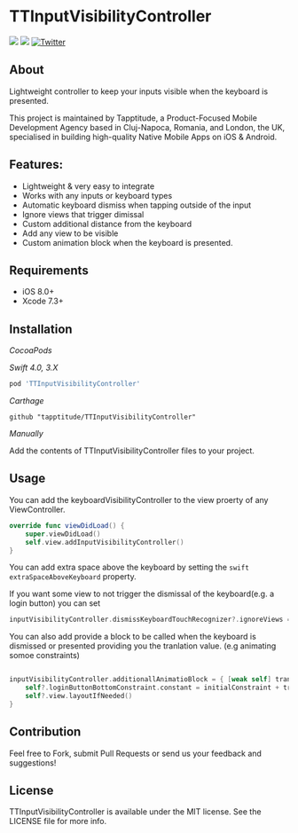 # TTInputVisibilityController
![](https://img.shields.io/badge/Swift-4.0-green.svg?style=flat)
![](https://img.shields.io/badge/Swift-3.0-green.svg?style=flat)
[![Twitter](https://img.shields.io/badge/Twitter-@Tapptitude-blue.svg?style=flat)](http://twitter.com/Tapptitude)

## About
Lightweight controller to keep your inputs visible when the keyboard is presented.

This project is maintained by Tapptitude, a Product-Focused Mobile Development Agency based in Cluj-Napoca, Romania, and London, the UK, specialised in building high-quality Native Mobile Apps on iOS & Android. 


## Features:
- Lightweight & very easy to integrate
- Works with any inputs or keyboard types
- Automatic keyboard dismiss when tapping outside of the input
- Ignore views that trigger dimissal 
- Custom additional distance from the keyboard 
- Add any view to be visible
- Custom animation block when the keyboard is presented.

## Requirements

- iOS 8.0+
- Xcode 7.3+

## Installation

_CocoaPods_

_Swift 4.0, 3.X_

```ruby
pod 'TTInputVisibilityController'
```

_Carthage_

```
github "tapptitude/TTInputVisibilityController"
```

_Manually_

Add the contents of TTInputVisibilityController files to your project.

## Usage

You can add the keyboardVisibilityController to the view proerty of any ViewController. 

```swift
override func viewDidLoad() {
    super.viewDidLoad()
    self.view.addInputVisibilityController()
}
```
You can add extra space above the keyboard by setting the  ```swift extraSpaceAboveKeyboard``` property. 

If you want some view to not trigger the dismissal of the keyboard(e.g. a login button) you can set

```swift 
inputVisibilityController.dismissKeyboardTouchRecognizer?.ignoreViews = [myLoginButton] 
```

You can also add provide a block to be called when the keyboard is dismissed or presented providing you the tranlation value. (e.g animating somoe constraints)

```swift 

inputVisibilityController.additionallAnimatioBlock = { [weak self] translation in
    self?.loginButtonBottomConstraint.constant = initialConstraint + translation
    self?.view.layoutIfNeeded()
}

```

## Contribution

Feel free to Fork, submit Pull Requests or send us your feedback and suggestions!


## License

TTInputVisibilityController is available under the MIT license. See the LICENSE file for more info.
